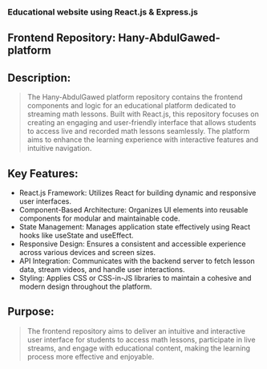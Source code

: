 ### Educational website using React.js & Express.js

## Frontend Repository: Hany-AbdulGawed-platform
## Description:
> The Hany-AbdulGawed platform repository contains the frontend components and logic for an educational platform dedicated to streaming math lessons. Built with React.js, this repository focuses on creating an engaging and user-friendly interface that allows students to access live and recorded math lessons seamlessly. The platform aims to enhance the learning experience with interactive features and intuitive navigation.

## Key Features:

- React.js Framework: Utilizes React for building dynamic and responsive user interfaces.
- Component-Based Architecture: Organizes UI elements into reusable components for modular and maintainable code.
- State Management: Manages application state effectively using React hooks like useState and useEffect.
- Responsive Design: Ensures a consistent and accessible experience across various devices and screen sizes.
- API Integration: Communicates with the backend server to fetch lesson data, stream videos, and handle user interactions.
- Styling: Applies CSS or CSS-in-JS libraries to maintain a cohesive and modern design throughout the platform.

## Purpose:
> The frontend repository aims to deliver an intuitive and interactive user interface for students to access math lessons, participate in live streams, and engage with educational content, making the learning process more effective and enjoyable.

